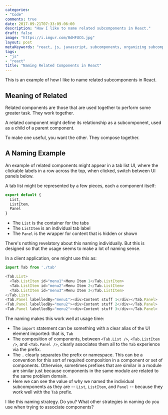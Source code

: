 ```yaml
---
categories:
- "Code"
comments: true
date: 2017-09-21T07:33:09-06:00
description: "How I like to name related subcomponents in React."
draft: false
image: "https://i.imgur.com/0dHFUCG.jpg"
layout: post
metaKeywords: "react, js, javascript, subcomponents, organizing subcomponents, companion components"
tags:
- "js"
- "react"
title: "Naming Related Components in React"
---
```


This is an example of how I like to name related subcomponents in React.

<!--more-->

## Meaning of Related

Related components are those that are used together to perform some greater task.  They work together.  

A related component might define its relationship as a subcomponent, used as a child of a parent component.  

To make one useful, you want the other.  They compose together.  

## A Naming Example

An example of related components might appear in a tab list UI, where the clickable labels in a row across the top, when clicked, switch between UI panels below.

A tab list might be represented by a few pieces, each a component itself:

```js
export default {
  List,
  ListItem,
  Panel
}
```

- The `List` is the container for the tabs
- The `ListItem` is an individual tab label
- The `Panel` is the wrapper for content that is hidden or shown

There's nothing revelatory about this naming individually.  But this is designed so that the usage seems to make a lot of naming sense.

In a client application, one might use this as:

```js
import Tab from './tab'

<Tab.List>
  <Tab.ListItem id="menu1">Menu Item 1</Tab.ListItem>
  <Tab.ListItem id="menu2">Menu Item 2</Tab.ListItem>
  <Tab.ListItem id="menu3">Menu Item 3</Tab.ListItem>
</Tab.List>
<Tab.Panel labelledBy="menu1"><div>Content stuff 1</div></Tab.Panel>
<Tab.Panel labelledBy="menu2"><div>Content stuff 2</div></Tab.Panel>
<Tab.Panel labelledBy="menu2"><div>Content stuff 3</div></Tab.Panel>
```

The naming makes this work well at usage time:

- The `import` statement can be something with a clear alias of the UI element imported: that is, `Tab`
- The composition of components, between `<Tab.List />`, `<Tab.ListItem />`, and `<Tab.Panel />`, clearly associates them all to the `Tab` experience via the prefix.
- The `.` clearly separates the prefix or namespace.  This can be a convention for this sort of required composition in a component or set of components. Otherwise, sometimes prefixes that are similar in a module are similar just because components in the same module are related to the same problem domain.
- Here we can see the value of why we named the individual subcomponents as they are -- `List`, `ListItem`, and `Panel` -- because they work well with the `Tab` prefix.

I like this naming strategy.  Do you?  What other strategies in naming do you use when trying to associate components?

